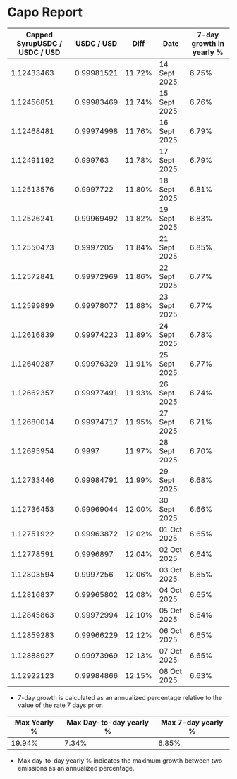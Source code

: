 # Capo Report

| Capped SyrupUSDC / USDC / USD | USDC / USD | Diff | Date | 7-day growth in yearly % |
| --- | --- | --- | --- | --- |
| 1.12433463 | 0.99981521 | 11.72% | 14 Sept 2025 | 6.75% |
| 1.12456851 | 0.99983469 | 11.74% | 15 Sept 2025 | 6.76% |
| 1.12468481 | 0.99974998 | 11.76% | 16 Sept 2025 | 6.79% |
| 1.12491192 | 0.999763 | 11.78% | 17 Sept 2025 | 6.79% |
| 1.12513576 | 0.9997722 | 11.80% | 18 Sept 2025 | 6.81% |
| 1.12526241 | 0.99969492 | 11.82% | 19 Sept 2025 | 6.83% |
| 1.12550473 | 0.9997205 | 11.84% | 21 Sept 2025 | 6.85% |
| 1.12572841 | 0.99972969 | 11.86% | 22 Sept 2025 | 6.77% |
| 1.12599899 | 0.99978077 | 11.88% | 23 Sept 2025 | 6.77% |
| 1.12616839 | 0.99974223 | 11.89% | 24 Sept 2025 | 6.78% |
| 1.12640287 | 0.99976329 | 11.91% | 25 Sept 2025 | 6.77% |
| 1.12662357 | 0.99977491 | 11.93% | 26 Sept 2025 | 6.74% |
| 1.12680014 | 0.99974717 | 11.95% | 27 Sept 2025 | 6.71% |
| 1.12695954 | 0.9997 | 11.97% | 28 Sept 2025 | 6.70% |
| 1.12733446 | 0.99984791 | 11.99% | 29 Sept 2025 | 6.68% |
| 1.12736453 | 0.99969044 | 12.00% | 30 Sept 2025 | 6.66% |
| 1.12751922 | 0.99963872 | 12.02% | 01 Oct 2025 | 6.65% |
| 1.12778591 | 0.9996897 | 12.04% | 02 Oct 2025 | 6.64% |
| 1.12803594 | 0.9997256 | 12.06% | 03 Oct 2025 | 6.65% |
| 1.12816837 | 0.99965802 | 12.08% | 04 Oct 2025 | 6.65% |
| 1.12845863 | 0.99972994 | 12.10% | 05 Oct 2025 | 6.64% |
| 1.12859283 | 0.99966229 | 12.12% | 06 Oct 2025 | 6.65% |
| 1.12888927 | 0.99973969 | 12.13% | 07 Oct 2025 | 6.65% |
| 1.12922123 | 0.99984866 | 12.15% | 08 Oct 2025 | 6.63% |


* 7-day growth is calculated as an annualized percentage relative to the value of the rate 7 days prior. 


| Max Yearly % | Max Day-to-day yearly % | Max 7-day yearly % | 
| --- | --- | --- |
| 19.94% | 7.34% | 6.85% | 


* Max day-to-day yearly % indicates the maximum growth between two emissions as an annualized percentage. 
